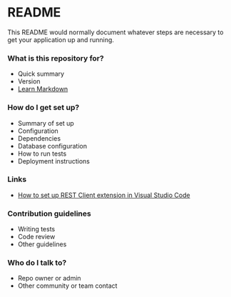 # README #

This README would normally document whatever steps are necessary to get your application up and running.

### What is this repository for? ###

* Quick summary
* Version
* [Learn Markdown](https://bitbucket.org/tutorials/markdowndemo)

### How do I get set up? ###

* Summary of set up
* Configuration
* Dependencies
* Database configuration
* How to run tests
* Deployment instructions

### Links ###
* [How to set up REST Client extension in Visual Studio Code](../../baseReadme/README.md)

### Contribution guidelines ###

* Writing tests
* Code review
* Other guidelines

### Who do I talk to? ###

* Repo owner or admin
* Other community or team contact